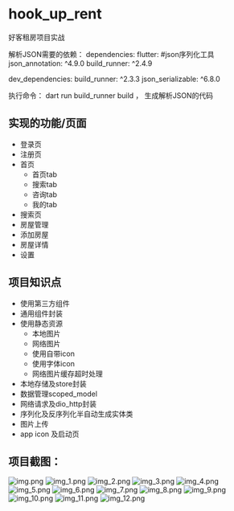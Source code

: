 # hook_up_rent

好客租房项目实战

解析JSON需要的依赖：
dependencies:
    flutter:
        #json序列化工具
        json_annotation: ^4.9.0
        build_runner: ^2.4.9

dev_dependencies:
    build_runner: ^2.3.3
    json_serializable: ^6.8.0

执行命令：
    dart run build_runner build ， 生成解析JSON的代码


## 实现的功能/页面
 - 登录页
 - 注册页
 - 首页
   - 首页tab
   - 搜索tab
   - 咨询tab
   - 我的tab
 - 搜索页
 - 房屋管理
 - 添加房屋
 - 房屋详情
 - 设置
## 项目知识点
* 使用第三方组件
* 通用组件封装
* 使用静态资源
  * 本地图片
  * 网络图片
  * 使用自带icon
  * 使用字体icon
  * 网络图片缓存超时处理
* 本地存储及store封装
* 数据管理scoped_model
* 网络请求及dio_http封装
* 序列化及反序列化半自动生成实体类
* 图片上传
* app icon 及启动页

## 项目截图：
![img.png](img.png) ![img_1.png](img_1.png) ![img_2.png](img_2.png) 
![img_3.png](img_3.png) ![img_4.png](img_4.png) ![img_5.png](img_5.png) 
![img_6.png](img_6.png) ![img_7.png](img_7.png) ![img_8.png](img_8.png) 
![img_9.png](img_9.png) ![img_10.png](img_10.png)  ![img_11.png](img_11.png)
![img_12.png](img_12.png) 














